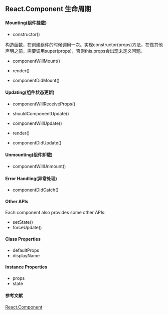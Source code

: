 ## React.Component 生命周期

#### Mounting(组件挂载)
* constructor()

 构造函数，在创建组件的时候调用一次。实现constructor(props)方法，在做其他声明之前，需要调用super(props)，否则this.props会出现未定义问题。
* componentWillMount()

* render()

* componentDidMount()


#### Updating(组件状态更新)
* componentWillReceiveProps()

* shouldComponentUpdate()

* componentWillUpdate()

* render()

* componentDidUpdate()



#### Unmounting(组件卸载)
* componentWillUnmount()


#### Error Handling(异常处理)
* componentDidCatch()

#### Other APIs
Each component also provides some other APIs:
* setState()
* forceUpdate()

#### Class Properties
* defaultProps
* displayName

#### Instance Properties
* props
* state

#### 参考文献
[React.Component](https://reactjs.org/docs/react-component.html)
